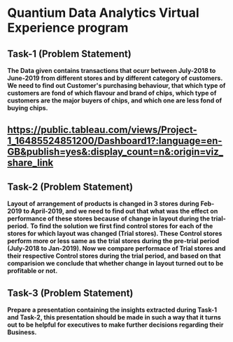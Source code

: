 # Quantium Data Analytics Virtual Experience program

## Task-1 (Problem Statement)
**The Data given contains transactions that ocurr between July-2018 to June-2019 from different stores and by different category of customers.**
**We need to find out Customer's purchasing behaviour, that which type of customers are fond of which flavour and brand of chips, which type of customers are the major buyers
of chips, and which one are less fond of buying chips.**

## https://public.tableau.com/views/Project-1_16485524851200/Dashboard1?:language=en-GB&publish=yes&:display_count=n&:origin=viz_share_link

## Task-2 (Problem Statement)
**Layout of arrangement of products is changed in 3 stores during Feb-2019 to April-2019, and we need to find out that what was the effect on performance of these stores because 
of change in layout during the trial-period.**
**To find the solution we first find control stores for each of the stores for which layout was changed (Trial stores). These Control stores perform more or less same as the
trial stores during the pre-trial period (July-2018 to Jan-2019). Now we compare performace of Trial stores and their respective Control stores during the trial period, and based 
on that comparision we conclude that whether change in layout turned out to be profitable or not.**

## Task-3 (Problem Statement)
**Prepare a presentation containing the insights extracted during Task-1 and Task-2, this presentation should be made in such a way that it turns out to be helpful for
executives to make further decisions regarding their Business.**

